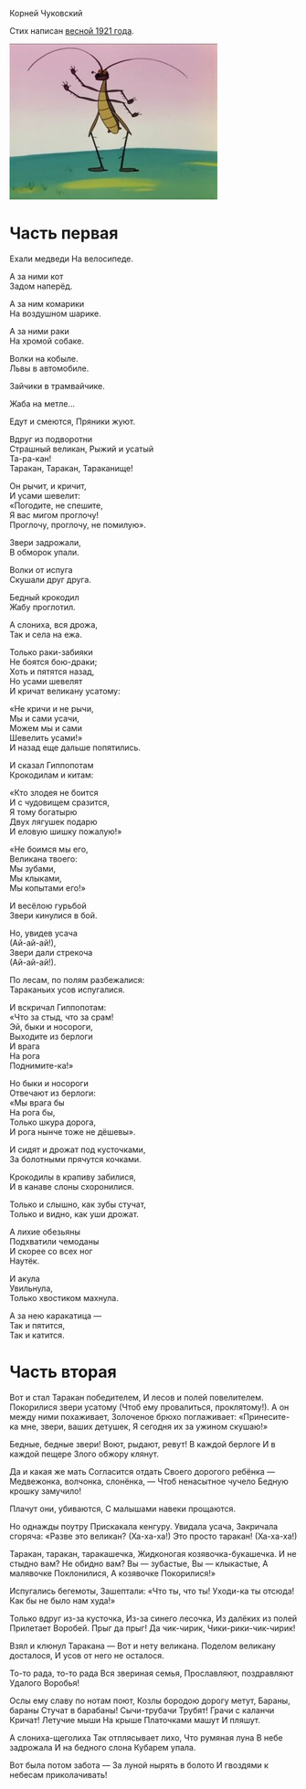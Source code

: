 Корней Чуковский

Стих написан [весной 1921 года](https://ru.wikipedia.org/wiki/%D0%A2%D0%B0%D1%80%D0%B0%D0%BA%D0%B0%D0%BD%D0%B8%D1%89%D0%B5).


![Тараканище](./img/cover.jpg)


# Часть первая

Ехали медведи 
На велосипеде.  

А за ними кот  
Задом наперёд.  
  
А за ним комарики  
На воздушном шарике.  
  
А за ними раки  
На хромой собаке.  
  
Волки на кобыле.  
Львы в автомобиле.  
  
Зайчики 
в трамвайчике. 
  
Жаба на метле… 
  
Едут и смеются, 
Пряники жуют. 
  
Вдруг из подворотни  
Страшный великан, 
Рыжий и усатый  
Та-ра-кан!  
Таракан, Таракан, Тараканище! 
  
Он рычит, и кричит,  
И усами шевелит:  
«Погодите, не спешите,  
Я вас мигом проглочу!  
Проглочу, проглочу, не помилую».  
  
Звери задрожали,  
В обморок упали.  
  
Волки от испуга  
Скушали друг друга.  
 
Бедный крокодил  
Жабу проглотил.  
  
А слониха, вся дрожа,  
Так и села на ежа.  
  
Только раки-забияки  
Не боятся бою-драки;  
Хоть и пятятся назад,  
Но усами шевелят  
И кричат великану усатому:  
  
«Не кричи и не рычи,  
Мы и сами усачи,  
Можем мы и сами  
Шевелить усами!»  
И назад еще дальше попятились.  
  
И сказал Гиппопотам  
Крокодилам и китам:  
  
«Кто злодея не боится  
И с чудовищем сразится,  
Я тому богатырю  
Двух лягушек подарю  
И еловую шишку пожалую!»  
  
«Не боимся мы его,  
Великана твоего:  
Мы зубами,  
Мы клыками,  
Мы копытами его!»  
  
И весёлою гурьбой  
Звери кинулися в бой.  
  
Но, увидев усача  
(Ай-ай-ай!),  
Звери дали стрекоча  
(Ай-ай-ай!).  
  
По лесам, по полям разбежалися:  
Тараканьих усов испугалися.  
  
И вскричал Гиппопотам:  
«Что за стыд, что за срам!  
Эй, быки и носороги,  
Выходите из берлоги  
И врага  
На рога  
Поднимите-ка!»  
  
Но быки и носороги  
Отвечают из берлоги:  
«Мы врага бы  
На рога бы,  
Только шкура дорога,  
И рога нынче тоже не дёшевы».  
  
И сидят и дрожат под кусточками,  
За болотными прячутся кочками.  
  
Крокодилы в крапиву забилися,  
И в канаве слоны схоронилися.  
  
Только и слышно, как зубы стучат,  
Только и видно, как уши дрожат.  
  
А лихие обезьяны  
Подхватили чемоданы  
И скорее со всех ног  
Наутёк.  
  
И акула  
Увильнула,  
Только хвостиком махнула.  
  
А за нею каракатица —  
Так и пятится,  
Так и катится.  
  

# Часть вторая

Вот и стал Таракан победителем, 
И лесов и полей повелителем. 
Покорилися звери усатому 
(Чтоб ему провалиться, проклятому!). 
А он между ними похаживает, 
Золоченое брюхо поглаживает: 
«Принесите-ка мне, звери, ваших детушек, 
Я сегодня их за ужином скушаю!» 
 
Бедные, бедные звери! 
Воют, рыдают, ревут! 
В каждой берлоге 
И в каждой пещере 
Злого обжору клянут. 
 
Да и какая же мать 
Согласится отдать 
Своего дорогого ребёнка — 
Медвежонка, волчонка, слонёнка, — 
Чтоб ненасытное чучело 
Бедную крошку замучило! 
 
Плачут они, убиваются, 
С малышами навеки прощаются. 
 
Но однажды поутру 
Прискакала кенгуру. 
Увидала усача, 
Закричала сгоряча: 
«Разве это великан? 
(Ха-ха-ха!) 
Это просто таракан! 
(Ха-ха-ха!) 
 
Таракан, таракан, таракашечка, 
Жидконогая козявочка-букашечка. 
И не стыдно вам? 
Не обидно вам? 
Вы — зубастые, 
Вы — клыкастые, 
А малявочке 
Поклонилися, 
А козявочке 
Покорилися!» 
 
Испугались бегемоты, 
Зашептали: «Что ты, что ты! 
Уходи-ка ты отсюда! 
Как бы не было нам худа!» 
 
Только вдруг из-за кусточка, 
Из-за синего лесочка, 
Из далёких из полей 
Прилетает Воробей. 
Прыг да прыг! 
Да чик-чирик, 
Чики-рики-чик-чирик! 
 
Взял и клюнул Таракана — 
Вот и нету великана. 
Поделом великану досталося, 
И усов от него не осталося. 
 
То-то рада, то-то рада 
Вся звериная семья, 
Прославляют, поздравляют 
Удалого Воробья! 
 
Ослы ему славу по нотам поют, 
Козлы бородою дорогу метут, 
Бараны, бараны 
Стучат в барабаны! 
Сычи-трубачи 
Трубят! 
Грачи с каланчи 
Кричат! 
Летучие мыши 
На крыше 
Платочками машут 
И пляшут. 
 
А слониха-щеголиха 
Так отплясывает лихо, 
Что румяная луна 
В небе задрожала 
И на бедного слона 
Кубарем упала. 
 
Вот была потом забота — 
За луной нырять в болото 
И гвоздями к небесам приколачивать!
